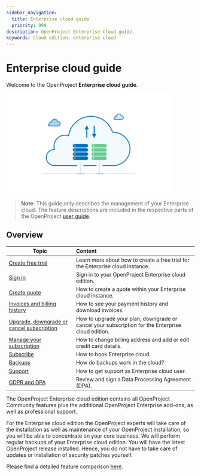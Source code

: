 ```yaml
---
sidebar_navigation:
  title: Enterprise cloud guide
  priority: 999
description: OpenProject Enterprise Cloud guide.
keywords: Cloud edition, enterprise cloud
---
```

# Enterprise cloud guide

Welcome to the OpenProject **Enterprise cloud guide**.

![image-20200113133750107](image-20200113133750107.png)

> **Note**: This guide only describes the management of your Enterprise cloud. The feature descriptions are included in the respective parts of the OpenProject [user guide](../../user-guide).


## Overview

| Topic                                                                                                       | Content                                                                                           |
|-------------------------------------------------------------------------------------------------------------|:--------------------------------------------------------------------------------------------------|
| [Create free trial](./create-cloud-trial)                                                                   | Learn more about how to create a free trial for the Enterprise cloud instance.                    |
| [Sign in](./sign-in/)                                                                                       | Sign in to your OpenProject Enterprise cloud edition.                                             |
| [Create quote](./create-quote-cloud)                                                                        | How to create a quote within your Enterprise cloud instance.                                      |
| [Invoices and billing history](./invoices-and-billing-history)                                              | How to see your payment history and download invoices.                                            |
| [Upgrade, downgrade or cancel subscription](./manage-cloud-subscription/#upgrade-or-downgrade-subscription) | How to upgrade your plan, downgrade or cancel your subscription for the Enterprise cloud edition. |
| [Manage your subscription](./manage-cloud-subscription)                                                     | How to change billing address and add or edit credit card details.                                |
| [Subscribe](./book-cloud)                                                                                   | How to book Enterprise cloud.                                                                     |
| [Backups](./backups)                                                                                        | How do backups work in the cloud?                                                                 |
| [Support](./support)                                                                                        | How to get support as Enterprise cloud user.                                                      |
| [GDPR and DPA](./gdpr-compliance)                                                                           | Review and sign a Data Processing Agreement (DPA).                                                |

The OpenProject Enterprise cloud edition contains all OpenProject Community features plus the additional OpenProject Enterprise add-ons, as well as professional support.

For the Enterprise cloud edition the OpenProject experts will take care of the installation as well as maintenance of your OpenProject installation, so you will be able to concentrate on your core business. We will perform regular backups of your Enterprise cloud edition. You will have the latest OpenProject release installed. Hence, you do not have to take care of updates or installation of security patches yourself.

Please find a detailed feature comparison [here](https://www.openproject.org/pricing/#features).
